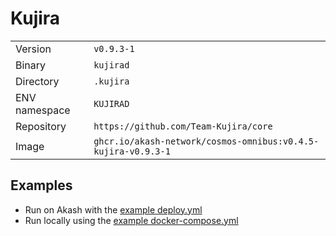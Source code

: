 # Kujira

| | |
|---|---|
|Version|`v0.9.3-1`|
|Binary|`kujirad`|
|Directory|`.kujira`|
|ENV namespace|`KUJIRAD`|
|Repository|`https://github.com/Team-Kujira/core`|
|Image|`ghcr.io/akash-network/cosmos-omnibus:v0.4.5-kujira-v0.9.3-1`|

## Examples

- Run on Akash with the [example deploy.yml](./deploy.yml)
- Run locally using the [example docker-compose.yml](./docker-compose.yml)
